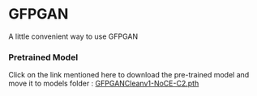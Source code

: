 # GFPGAN
A little convenient way to use GFPGAN

### Pretrained Model
Click on the link mentioned here to download the pre-trained model and move it to models folder : [GFPGANCleanv1-NoCE-C2.pth](https://drive.google.com/file/d/1qM-9BVRBrt9SjD4PG0xmc4GKkQce4XEs/view?usp=sharing)
